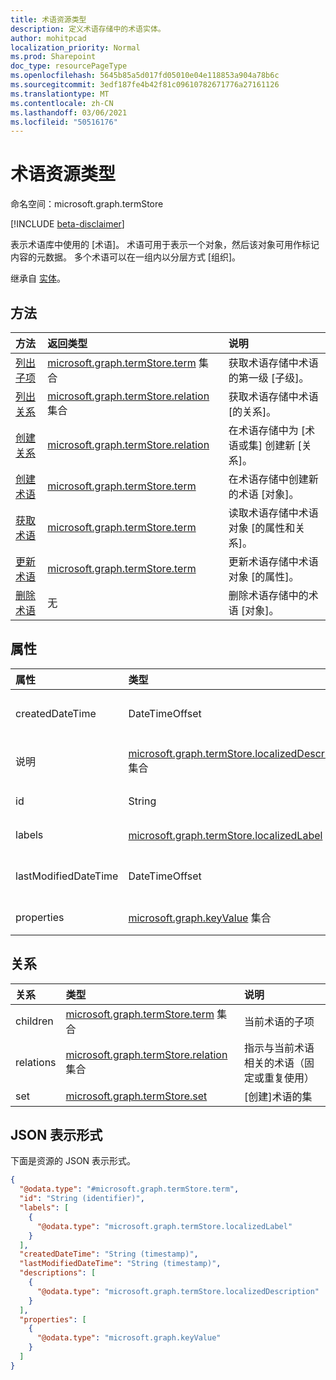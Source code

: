 ```yaml
---
title: 术语资源类型
description: 定义术语存储中的术语实体。
author: mohitpcad
localization_priority: Normal
ms.prod: Sharepoint
doc_type: resourcePageType
ms.openlocfilehash: 5645b85a5d017fd05010e04e118853a904a78b6c
ms.sourcegitcommit: 3edf187fe4b42f81c09610782671776a27161126
ms.translationtype: MT
ms.contentlocale: zh-CN
ms.lasthandoff: 03/06/2021
ms.locfileid: "50516176"
---
```

# <a name="term-resource-type"></a>术语资源类型

命名空间：microsoft.graph.termStore

[!INCLUDE [beta-disclaimer](../../includes/beta-disclaimer.md)]

表示术语库中使用的 [术语]。 术语可用于表示一个对象，然后该对象可用作标记内容的元数据。 多个术语可以在一组内以分层方式 [组织]。

继承自 [实体](../resources/entity.md)。

## <a name="methods"></a>方法
|方法|返回类型|说明|
|:---|:---|:---|
|[列出子项](../api/termstore-term-list-children.md)|[microsoft.graph.termStore.term](../resources/termstore-term.md) 集合|获取术语存储中术语的第一级 [子级]。|
|[列出关系](../api/termstore-term-list-relations.md)|[microsoft.graph.termStore.relation](../resources/termstore-relation.md) 集合|获取术语存储中术语 [的关系]。|
|[创建关系](../api/termstore-relation-post.md)|[microsoft.graph.termStore.relation](../resources/termstore-relation.md)|在术语存储中为 [术语或集] 创建新 [关系]。|
|[创建术语](../api/termstore-term-post.md)|[microsoft.graph.termStore.term](../resources/termstore-term.md)|在术语存储中创建新的术语 [对象]。|
|[获取术语](../api/termstore-term-get.md)|[microsoft.graph.termStore.term](../resources/termstore-term.md)|读取术语存储中术语对象  [的属性和关系]。|
|[更新术语](../api/termstore-term-update.md)|[microsoft.graph.termStore.term](../resources/termstore-term.md)|更新术语存储中术语对象 [的属性]。|
|[删除术语](../api/termstore-term-delete.md)|无|删除术语存储中的术语 [对象]。|

## <a name="properties"></a>属性
|属性|类型|说明|
|:---|:---|:---|
|createdDateTime|DateTimeOffset|术语创建日期和时间。 只读|
|说明|[microsoft.graph.termStore.localizedDescription](../resources/termstore-localizeddescription.md) 集合|有关依赖于 languageTag 的术语的说明|
|id|String|术语的唯一标识符。 只读|
|labels|[microsoft.graph.termStore.localizedLabel](../resources/termstore-localizedlabel.md) 集合|术语的标签元数据|
|lastModifiedDateTime|DateTimeOffset|上次修改术语的日期和时间。 只读|
|properties|[microsoft.graph.keyValue](../resources/keyvalue.md) 集合|术语的属性集合|

## <a name="relationships"></a>关系
|关系|类型|说明|
|:---|:---|:---|
|children|[microsoft.graph.termStore.term](../resources/termstore-term.md) 集合|当前术语的子项|
|relations|[microsoft.graph.termStore.relation](../resources/termstore-relation.md) 集合|指示与当前术语相关的术语（固定或重复使用）|
|set|[microsoft.graph.termStore.set](../resources/termstore-set.md)|[创建]术语的集|

## <a name="json-representation"></a>JSON 表示形式
下面是资源的 JSON 表示形式。
<!-- {
  "blockType": "resource",
  "keyProperty": "id",
  "@odata.type": "microsoft.graph.termStore.term",
  "baseType": "microsoft.graph.entity",
  "openType": false
}
-->
``` json
{
  "@odata.type": "#microsoft.graph.termStore.term",
  "id": "String (identifier)",
  "labels": [
    {
      "@odata.type": "microsoft.graph.termStore.localizedLabel"
    }
  ],
  "createdDateTime": "String (timestamp)",
  "lastModifiedDateTime": "String (timestamp)",
  "descriptions": [
    {
      "@odata.type": "microsoft.graph.termStore.localizedDescription"
    }
  ],
  "properties": [
    {
      "@odata.type": "microsoft.graph.keyValue"
    }
  ]
}
```

[store]: ../resources/termstore-store.md
[set]: ../resources/termstore-set.md
[term]: ../resources/termstore-term.md
[group]: ../resources/termstore-group.md

<!--
{
  "type": "#page.annotation",
  "description": "Term is the entity used for tagging in termStore",
  "keywords": "term,facet,resource",
  "section": "documentation",
  "tocPath": "Terms",
  "tocBookmarks": {
    "Resources/termstore-term": "#"
  },
  "suppressions": []
}
-->



